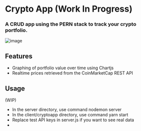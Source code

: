 # Crypto App (Work In Progress)

### A CRUD app using the PERN stack to track your crypto portfolio.

![image](https://user-images.githubusercontent.com/34255728/162121825-b25ed1ce-eca5-43bd-9376-4efe74f02457.png)

## Features

- Graphing of portfolio value over time using Chartjs
- Realtime prices retrieved from the CoinMarketCap REST API

## Usage

(WIP)
- In the server directory, use command nodemon server
- In the client/cryptoapp directory, use command yarn start
- Replace test API keys in server.js if you want to see real data
- 